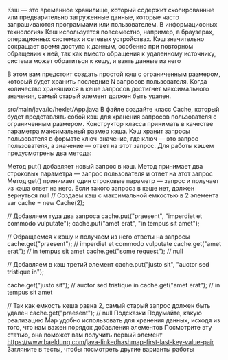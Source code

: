Кэш — это временное хранилище, который содержит скопированные или предварительно загруженные данные, 
которые часто запрашиваются программами или пользователем. 
В информациооных технологиях Кэш используется повсеместно, например, в браузерах, операционных системах
и сетевых устройствах. Кэш значительно сокращает время доступа к данным, особенно при повторном обращении к ней,
так как вместо обращения к удаленному источнику, система может обратиться к кешу, и взять данные из него

В этом вам предстоит создать простой кэш с ограниченным размером, 
который будет хранить последние N запросов пользователя. Когда количество хранящихся в кеше запросов
достигнет максимального значения, самый старый элемент должен быть удален.

src/main/java/io/hexlet/App.java
В файле создайте класс Cache, который будет представлять собой кэш для хранения запросов пользователя
с ограниченным размером. Конструктор класса принимать в качестве параметра максимальный размер кэша.
Кэш хранит запросы пользователя в формате ключ-значение, где ключ — это запрос пользователя, 
а значение — ответ на этот запрос. Для работы кэшем предусмотрены два метода:

Метод put() добавляет новый запрос в кэш. Метод принимает два строковых параметра — запрос пользователя 
и ответ на этот запрос
Метод get() принимает один строковые параметр — запрос и получает из кэша ответ на него. 
Если такого запроса в кэше нет, должен вернуться null
// Создаем кэш с максимальной емкостью в 2 элемента
var cache = new Cache(2);

// Добавляем туда два запроса
cache.put("praesent", "imperdiet et commodo vulputate");
cache.put("amet erat", "in tempus sit amet");

// Обращаемся к кэшу и получаем из него ответы на запросы
cache.get("praesent"); // imperdiet et commodo vulputate
cache.get("amet erat"); // in tempus sit amet
cache.get("some request"); // null

// Добавляем в кэш третий элемент
cache.put("justo sit", "auctor sed tristique in");

cache.get("justo sit"); // auctor sed tristique in
cache.get("amet erat"); // in tempus sit amet

// Так как емкость кеша равна 2, самый старый запрос должен быть удален
cache.get("praesent"); // null
Подсказки
Подумайте, какую реализацию Map удобно использовать для хранения данных, исходя из того, 
что нам важен порядок добавления элементов
Посмотрите эту статью, она поможет вам получить первый элемент
https://www.baeldung.com/java-linkedhashmap-first-last-key-value-pair
Загляните в тесты, чтобы посмотреть другие варианты работы